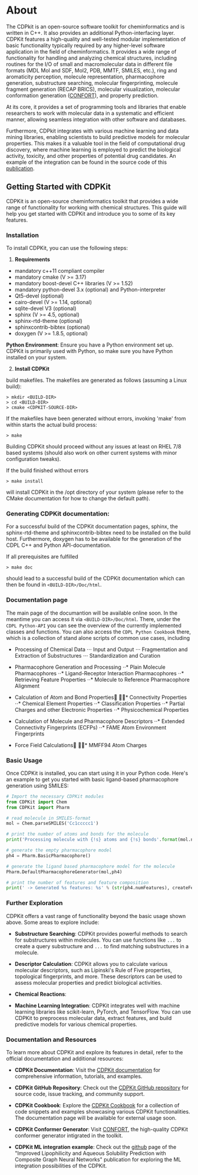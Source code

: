 # About

The CDPkit is an open-source software toolkit for cheminformatics and is written in C++. It also provides an additional Python-interfacing layer.
CDPKit features a high-quality and well-tested modular implementation of basic functionality typically required by any higher-level software application in the field of cheminformatics. 
It provides a wide range of functionality for handling and analyzing chemical structures, including routines for the I/O of small and macromolecular data in different file formats (MDL Mol and SDF, Mol2, PDB, MMTF, SMILES, etc.), ring and aromaticity perception, molecule representation, pharmacophore generation, substructure searching, molecular fingerprinting, molecule fragment generation (RECAP BRICS), molecular visualization, molecular conformation generation ([CONFORT](https://www.researchsquare.com/article/rs-1597257/v1)), and property prediction.

At its core, it provides a set of programming tools and libraries that enable researchers to work with molecular data in a systematic and efficient manner, allowing seamless integration with other software and databases.

Furthermore, CDPkit integrates with various machine learning and data mining libraries, enabling scientists to build predictive models for molecular 
properties. This makes it a valuable tool in the field of computational drug discovery, where machine learning is employed to predict the biological activity, toxicity, 
and other properties of potential drug candidates. An example of the integration can be found in the source code of this [publication](https://www.mdpi.com/1420-3049/26/20/6185).

## Getting Started with CDPKit

CDPKit is an open-source cheminformatics toolkit that provides a wide range of functionality for working with chemical structures. This guide will help you get started with CDPKit and introduce you to some of its key features.

### Installation

To install CDPKit, you can use the following steps:

1. **Requirements**
- mandatory c++11 compliant compiler
- mandatory cmake (V >= 3.17)
- mandatory boost-devel C++ libraries (V >= 1.52)
- mandatory python-devel 3.x (optional) and Python-interpreter
- Qt5-devel (optional)
- cairo-devel (V >= 1.14, optional)
- sqlite-devel V3 (optional)
- sphinx (V >= 4.5, optional)
- sphinx-rtd-theme (optional)
- sphinxcontrib-bibtex (optional)
- doxygen (V >= 1.8.5, optional)

**Python Environment**: Ensure you have a Python environment set up. CDPKit is primarily used with Python, so make sure you have Python installed on your system.

2. **Install CDPKit**

build makefiles. The makefiles are generated as follows
(assuming a Linux build):

```
> mkdir <BUILD-DIR>
> cd <BUILD-DIR>
> cmake <CDPKIT-SOURCE-DIR>
```

If the makefiles have been generated without errors, invoking
'make' from within <BUILD-DIR> starts the actual build process: 

```
> make
```

Building CDPKit should proceed without any issues at least on RHEL 7/8 based systems 
(should also work on other current systems with minor configuration tweaks). 

If the build finished without errors

```
> make install
```

will install CDPKit in the /opt directory of your system (please refer to
the CMake documentation for how to change the default path).


### Generating CDPKit documentation:

For a successful build of the CDPKit documentation pages, sphinx, the sphinx-rtd-theme and sphinxcontrib-bibtex
need to be installed on the build host. Furthermore, doxygen has to be available for the generation
of the CDPL C++ and Python API-documentation.

If all prerequisites are fulfilled

```
> make doc
```

should lead to a successful build of the CDPKit documentation which can then be found in `<BUILD-DIR>/Doc/html`.

### Documentation page
The main page of the documantion will be available online soon.
In the meantime you can access it via `<BUILD-DIR>/Doc/html`.
There, under the `CDPL Python-API` you can see the overview of the currently implemented classes and functions.
You can also access the `CDPL Python Cookbook` there, which is a collection of stand alone scripts of common use cases, including

- Processing of Chemical Data
⋅⋅⋅ Input and Output
⋅⋅⋅ Fragmentation and Extraction of Substructures
⋅⋅⋅ Standardization and Curation

- Pharmacophore Generation and Processing
⋅⋅* Plain Molecule Pharmacophores
⋅⋅* Ligand-Receptor Interaction Pharmacophores
⋅⋅* Retrieving Feature Properties
⋅⋅* Molecule to Reference Pharmacophore Alignment

- Calculation of Atom and Bond Properties
⋅⋅* Connectivity Properties
⋅⋅* Chemical Element Properties
⋅⋅* Classification Properties
⋅⋅* Partial Charges and other Electronic Properties
⋅⋅* Physicochemical Properties

- Calculation of Molecule and Pharmacophore Descriptors
⋅⋅* Extended Connectivity Fingerprints (ECFPs)
⋅⋅* FAME Atom Environment Fingerprints

- Force Field Calculations
⋅⋅* MMFF94 Atom Charges

### Basic Usage

Once CDPKit is installed, you can start using it in your Python code. Here's an example to get you started with basic ligand-based pharmacophore generation using SMILES:

```python
# Import the necessary CDPKit modules
from CDPKit import Chem
from CDPKit import Pharm

# read molecule in SMILES-format
mol = Chem.parseSMILES('Cc1ccccc1')

# print the number of atoms and bonds for the molecule
print('Processing molecule with {!s} atoms and {!s} bonds'.format(mol.numAtoms, mol.numBonds))

# generate the empty pharmacophore model
ph4 = Pharm.BasicPharmacophore()

# generate the ligand based pharmacophore model for the molecule
Pharm.DefaultPharmacophoreGenerator(mol,ph4)

# print the number of features and feature composition
print(' -> Generated %s features: %s' % (str(ph4.numFeatures), createFeatureCompositionStr(ph4)))
```

### Further Exploration

CDPKit offers a vast range of functionality beyond the basic usage shown above. Some areas to explore include:

- **Substructure Searching**: CDPKit provides powerful methods to search for substructures within molecules. You can use functions like `...` to create a query substructure and `...` to find matching substructures in a molecule.

- **Descriptor Calculation**: CDPKit allows you to calculate various molecular descriptors, such as Lipinski's Rule of Five properties, topological fingerprints, and more. These descriptors can be used to assess molecular properties and predict biological activities.

- **Chemical Reactions**: 

- **Machine Learning Integration**: CDPKit integrates well with machine learning libraries like scikit-learn, PyTorch, and TensorFlow. You can use CDPKit to preprocess molecular data, extract features, and build predictive models for various chemical properties.

### Documentation and Resources

To learn more about CDPKit and explore its features in detail, refer to the official documentation and additional resources:

- **CDPKit Documentation**: Visit the [CDPKit documentation](http://a7srv2.pch.univie.ac.at/cdpkit/getting_started/index.html#getting-started) for comprehensive information, tutorials, and examples.

- **CDPKit GitHub Repository**: Check out the [CDPKit GitHub repository](https://github.com/molinfo-vienna/CDPKit) for source code, issue tracking, and community support.

- **CDPKit Cookbook**: Explore the [CDPKit Cookbook](http://a7srv2.pch.univie.ac.at/cdpkit/cdpl_python_cookbook/index.html) for a collection of code snippets and examples showcasing various CDPKit functionalities. The documentation page will be available for external usage soon.

- **CDPKit Conformer Generator**: Visit [CONFORT](https://www.researchsquare.com/article/rs-1597257/v1), the high-quality CDPKit conformer generator intigrated in the toolkit.

- **CDPKit ML integration example**: Check out the [github](https://github.com/spudlig/graph_networks) page of the "Improved Lipophilicity and Aqueous Solubility Prediction with Composite Graph Neural Networks" publication for exploring the ML integration possibilities of the CDPKit.